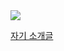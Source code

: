 <img src="https://capsule-render.vercel.app/api?type=waving&color=auto&height=200&section=header&text=3주차자기소개&fontSize=90" />

[자기 소개글](https://wjsrudals411.github.io/Cordova/week3/sourcecode/index.html)
